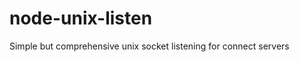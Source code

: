 node-unix-listen
================

Simple but comprehensive unix socket listening for connect servers
